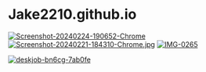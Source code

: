 # Jake2210.github.io
<a href="https://ibb.co/2nLYy8Y"><img src="https://i.ibb.co/7YTNXgN/Screenshot-20240224-190652-Chrome.jpg" alt="Screenshot-20240224-190652-Chrome" border="0" /></a>
[![Screenshot-20240221-184310-Chrome.jpg](https://i.postimg.cc/GppFsyKD/Screenshot-20240221-184310-Chrome.jpg)](https://postimg.cc/k2k60DkM)
<a href="https://imgbb.com/"><img src="https://i.ibb.co/HKT2Xkx/IMG-0265.gif" alt="IMG-0265" border="0"></a>

<a href="https://ibb.co/FXx9g9S"><img src="https://i.ibb.co/kJHpQpR/deskjob-bn6cg-7ab0fe.gif" alt="deskjob-bn6cg-7ab0fe" border="0"></a>
